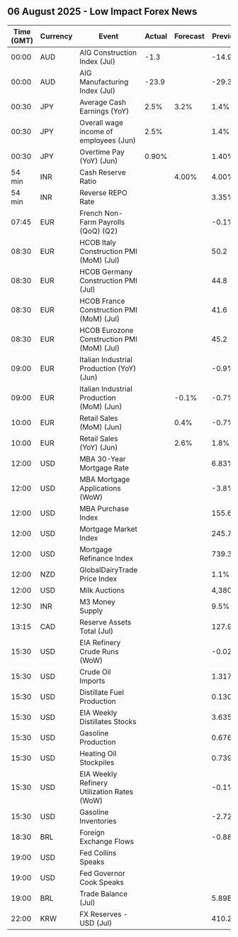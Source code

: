 ## 06 August 2025 - Low Impact Forex News

| Time (GMT) | Currency | Event | Actual | Forecast | Previous |
|------|----------|-------|--------|----------|----------|
| 00:00 | AUD | AIG Construction Index (Jul) | -1.3 |  | -14.9 |
| 00:00 | AUD | AIG Manufacturing Index (Jul) | -23.9 |  | -29.3 |
| 00:30 | JPY | Average Cash Earnings (YoY) | 2.5% | 3.2% | 1.4% |
| 00:30 | JPY | Overall wage income of employees (Jun) | 2.5% |  | 1.4% |
| 00:30 | JPY | Overtime Pay (YoY) (Jun) | 0.90% |  | 1.40% |
| 54 min | INR | Cash Reserve Ratio |  | 4.00% | 4.00% |
| 54 min | INR | Reverse REPO Rate |  |  | 3.35% |
| 07:45 | EUR | French Non-Farm Payrolls (QoQ) (Q2) |  |  | -0.1% |
| 08:30 | EUR | HCOB Italy Construction PMI (MoM) (Jul) |  |  | 50.2 |
| 08:30 | EUR | HCOB Germany Construction PMI (Jul) |  |  | 44.8 |
| 08:30 | EUR | HCOB France Construction PMI (MoM) (Jul) |  |  | 41.6 |
| 08:30 | EUR | HCOB Eurozone Construction PMI (MoM) (Jul) |  |  | 45.2 |
| 09:00 | EUR | Italian Industrial Production (YoY) (Jun) |  |  | -0.9% |
| 09:00 | EUR | Italian Industrial Production (MoM) (Jun) |  | -0.1% | -0.7% |
| 10:00 | EUR | Retail Sales (MoM) (Jun) |  | 0.4% | -0.7% |
| 10:00 | EUR | Retail Sales (YoY) (Jun) |  | 2.6% | 1.8% |
| 12:00 | USD | MBA 30-Year Mortgage Rate |  |  | 6.83% |
| 12:00 | USD | MBA Mortgage Applications (WoW) |  |  | -3.8% |
| 12:00 | USD | MBA Purchase Index |  |  | 155.6 |
| 12:00 | USD | Mortgage Market Index |  |  | 245.7 |
| 12:00 | USD | Mortgage Refinance Index |  |  | 739.3 |
| 12:00 | NZD | GlobalDairyTrade Price Index |  |  | 1.1% |
| 12:00 | USD | Milk Auctions |  |  | 4,380.0 |
| 12:30 | INR | M3 Money Supply |  |  | 9.5% |
| 13:15 | CAD | Reserve Assets Total (Jul) |  |  | 127.9B |
| 15:30 | USD | EIA Refinery Crude Runs (WoW) |  |  | -0.025M |
| 15:30 | USD | Crude Oil Imports |  |  | 1.317M |
| 15:30 | USD | Distillate Fuel Production |  |  | 0.130M |
| 15:30 | USD | EIA Weekly Distillates Stocks |  |  | 3.635M |
| 15:30 | USD | Gasoline Production |  |  | 0.676M |
| 15:30 | USD | Heating Oil Stockpiles |  |  | 0.739M |
| 15:30 | USD | EIA Weekly Refinery Utilization Rates (WoW) |  |  | -0.1% |
| 15:30 | USD | Gasoline Inventories |  |  | -2.724M |
| 18:30 | BRL | Foreign Exchange Flows |  |  | -0.886B |
| 19:00 | USD | Fed Collins Speaks |  |  |  |
| 19:00 | USD | Fed Governor Cook Speaks |  |  |  |
| 19:00 | BRL | Trade Balance (Jul) |  |  | 5.89B |
| 22:00 | KRW | FX Reserves - USD (Jul) |  |  | 410.20B |
